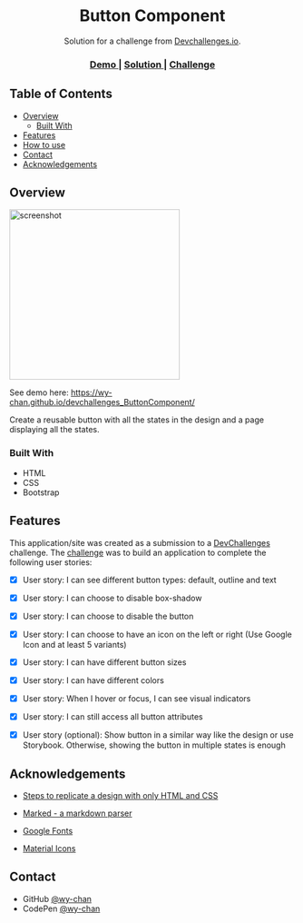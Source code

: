<!-- Please update value in the {}  -->

<h1 align="center">Button Component</h1>

<div align="center">
   Solution for a challenge from  <a href="http://devchallenges.io" target="_blank">Devchallenges.io</a>.
</div>

<div align="center">
  <h3>
    <a href="https://wy-chan.github.io/devchallenges_ButtonComponent">
      Demo
    </a>
    <span> | </span>
    <a href="https://github.com/wy-chan/devchallenges_ButtonComponent">
      Solution
    </a>
    <span> | </span>
    <a href="https://devchallenges.io/challenges/ohgVTyJCbm5OZyTB2gNY">
      Challenge
    </a>
  </h3>
</div>

<!-- TABLE OF CONTENTS -->

## Table of Contents

- [Overview](#overview)
  - [Built With](#built-with)
- [Features](#features)
- [How to use](#how-to-use)
- [Contact](#contact)
- [Acknowledgements](#acknowledgements)

<!-- OVERVIEW -->

## Overview

<img src="https://raw.githubusercontent.com/wy-chan/devchallenges_ButtonComponent/main/images/screenshot_button.png" alt="screenshot" height="300">

See demo here: https://wy-chan.github.io/devchallenges_ButtonComponent/

Create a reusable button with all the states in the design and a page displaying all the states.

### Built With

- HTML
- CSS
- Bootstrap

## Features

<!-- List the features of your application or follow the template. Don't share the figma file here :) -->

This application/site was created as a submission to a [DevChallenges](https://devchallenges.io/challenges) challenge. The [challenge](https://devchallenges.io/challenges/ohgVTyJCbm5OZyTB2gNY) was to build an application to complete the following user stories:

- [x] User story: I can see different button types: default, outline and text
- [x] User story: I can choose to disable box-shadow
- [x] User story: I can choose to disable the button
- [x] User story: I can choose to have an icon on the left or right (Use Google Icon and at least 5 variants)
- [x] User story: I can have different button sizes
- [x] User story: I can have different colors
- [x] User story: When I hover or focus, I can see visual indicators
- [x] User story: I can still access all button attributes
- [x] User story (optional): Show button in a similar way like the design or use Storybook. Otherwise, showing the button in multiple states is enough



## Acknowledgements

<!-- This section should list any articles or add-ons/plugins that helps you to complete the project. This is optional but it will help you in the future. For exmpale -->

- [Steps to replicate a design with only HTML and CSS](https://devchallenges-blogs.web.app/how-to-replicate-design/)
- [Marked - a markdown parser](https://github.com/chjj/marked)

- [Google Fonts](https://fonts.google.com/)
- [Material Icons](https://google.github.io/material-design-icons/)

## Contact

- GitHub [@wy-chan](https://github.com/wy-chan)
- CodePen [@wy-chan](https://codepen.io/wy-chan)
